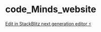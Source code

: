# code_Minds_website

[Edit in StackBlitz next generation editor ⚡️](https://stackblitz.com/~/github.com/CodeMInds-sys/code_Minds_website)